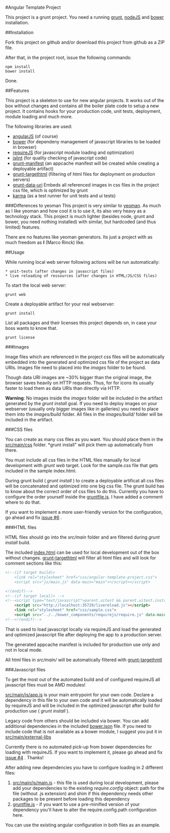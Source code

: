 #Angular Template Project

This project is a grunt project. You need a running [grunt](http://gruntjs.com/), [nodeJS](http://nodejs.org/) and
[bower](https://github.com/bower/bower) installation.

##Installation

Fork this project on github and/or download this project from github as a ZIP file.

After that, in the project root, issue the following commands:

	npm install
	bower install

Done.

##Features

This project is a skeleton to use for new angular projects. It works out of the box without changes and contains
all the boiler plate code to setup a new project. It contains hooks for your production code, unit tests,
deployment, module loading and much more.

The following libraries are used:

* [angularJS](http://angularjs.org/) (of course)
* [bower](https://github.com/bower/bower) (for dependeny management of javascript libraries to be loaded in browser)
* [requireJS](http://requirejs.org/) (for javascript module loading and optimization)
* [jslint](http://www.jslint.com/) (for quality checking of javascript code)
* [grunt-manifest](https://github.com/gunta/grunt-manifest) (an appcache manifest will be created while creating a deployable artifact)
* [grunt-targethtml](https://github.com/changer/grunt-targethtml) (filtering of html files for deployment on production servers)
* [grunt-data-uri](https://github.com/ahomu/grunt-data-uri) Embeds all referenced images in css files in the project css file, which is optimized by grunt
* [karma](http://karma-runner.github.io/) (as a test runner for unit tests and ui tests)

###Differences to yeoman
This project is very similar to [yeoman](http://yeoman.io/). As much as I like yeoman and how cool it is to use it, its also very
heavy as a technology stack. This project is much lighter (besides node, grunt and bower, you need nothing installed) with
similar, but hardcoded (and thus limited) features.

There are no features like yeoman generators. Its just a project with as much freedom as **I** (Marco Rinck) like.

##Usage

While running local web server following actions will be run automatically:

	* unit-tests (after changes in javascript files)
	* live reloading of ressources (after changes in HTML/JS/CSS files)

To start the local web server:

	grunt web

Create a deployable artifact for your real webserver:

	grunt install

List all packages and their licenses this project depends on, in case your boss wants to know that.

 	grunt license

###Images

Image files which are referenced in the project css files will be automatically embedded into the generated and
optimized css file of the project as data URIs. Images file need to placed into the *images* folder to be found.

Though data URI images are ~30% bigger than the original image, the browser saves heavily on HTTP requests. Thus, for
for icons its usually faster to load them as data URIs than directly via HTTP.

**Warning**: No images inside the *images* folder will be included in the artifact generated by the *grunt install* goal.
If you need to deploy images on your webserver (usually only bigger images like in galleries) you need to place them into the
*images/build* folder. All files in the *images/build/* folder will be included in the artifact.

###CSS files

You can create as many css files as you want. You should place them in the [src/main/css](src/main/css/) folder. *grunt install" will pick
them up automatically from there.

You must include all css files in the HTML files manually for local development with *grunt web* target. Look for the
sample.css file that gets included in the sample index.html.

During grunt build ( *grunt install* ) to create a deployable artificat all css files will be concatenated and optimized
into one big css file. The grunt build has to know about the correct order of css files to do this. Currently you have
to configure the order yourself inside the [gruntfile.js](gruntfile.js). I have added a comment where to do that.

If you want to implement a more user-friendly version for the configuration, go ahead and fix
[issue #6](https://github.com/marcorinck/angular-template-project/issues/6) .

###HTML files

HTML files should go into the *src/main* folder and are filtered during *grunt install* build.

The included [index.html](index.html) can be used for local development out of the box without changes.
[grunt-targethtml](https://github.com/changer/grunt-targethtml) will filter all html files and will look for comment
sections like this:

````html
<!--(if target build)>
	<link rel="stylesheet" href="css/angular-template-project.css">
	<script src="js/main.js" data-main="main"></script></script>

<!(endif)-->
<!--(if target local)> -->
<!--<script type="text/javascript">parent.uitest && parent.uitest.instrument(window);</script>-->
	<script src="http://localhost:35729/livereload.js"></script>
	<link rel="stylesheet" href="css/sample.css">
	<script src="../../bower_components/requirejs/require.js" data-main="js/main"></script>
<!--<!(endif)-->
````

That is used to load javascript locally via requireJS and load the generated and optimized javascript file after
deploying the app to a production server.

The generated appcache manifest is included for production use only and not in local mode.

All html files in *src/main/* will be automatically filtered with [grunt-targethmtl](https://github.com/changer/grunt-targethtml)

###Javascript files

To get the most out of the automated build and of configured requireJS all javascript files must be AMD modules!

[src/main/js/app.js](src/main/js/app.js) is your main entrypoint for your own code. Declare a dependency in this file
to your own code and it will be automatically loaded by requireJS and will be included in the optimized javascript after
build for production use ( *grunt install* ).

Legacy code from others should be included via bower. You can add additional dependencies in the included [bower.json](bower.json)
file. If you need to include code that is not available as a bower module, I suggest you put it in
[src/main/external-libs](src/main/external-libs)

Currently there is no automated pick-up from bower dependencies for loading with requireJS. If you want to implement it,
please go ahead and fix [issue #4](https://github.com/marcorinck/angular-template-project/issues/4) . Thanks!

After adding new dependencies you have to configure loading in 2 different files:

1. [src/main/js/main.js](src/main/js/main.js) - this file is used during local development, please add your dependencies
to the existing *require.config* object: path for the file (without .js extension) and shim if this dependency needs other
packages to be present before loading this dependency
2. [gruntfile.js](gruntfile.js) - if you want to use a pre-minified version of your dependency you'll have to alter the
require.config.path configuration here.

You can use the existing angular configuration in both files as an example.